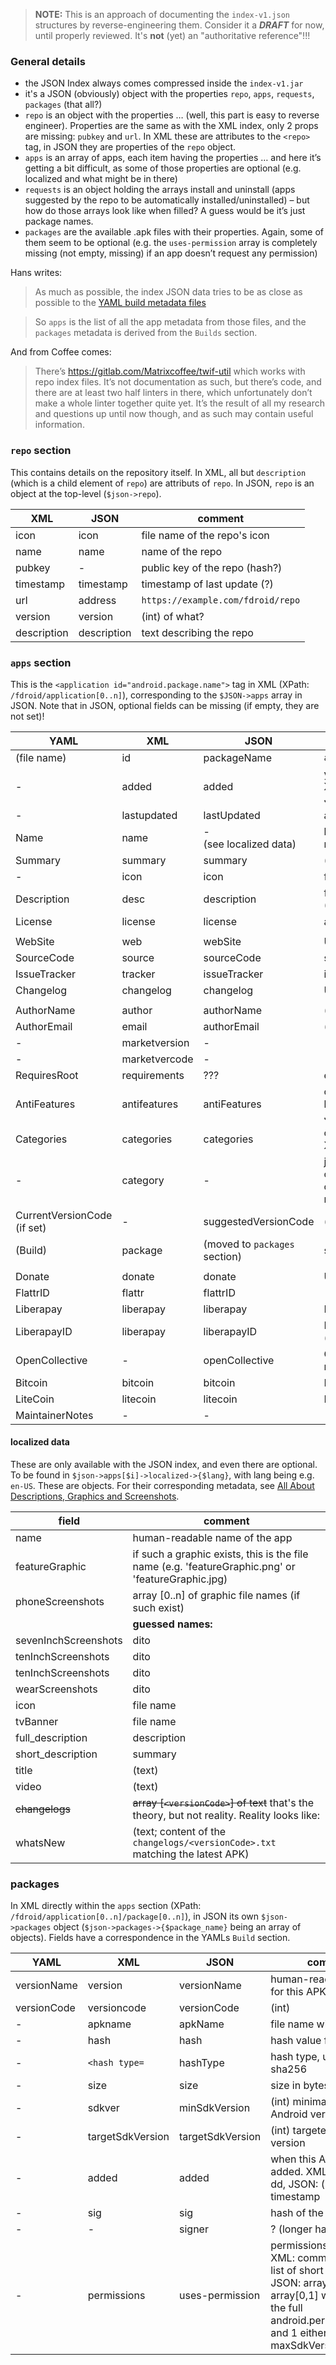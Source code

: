 > **NOTE:** This is an approach of documenting the `index-v1.json` structures by reverse-engineering them. Consider it a ***DRAFT*** for now, until properly reviewed. It's **not** (yet) an "authoritative reference"!!!

### General details
* the JSON Index always comes compressed inside the `index-v1.jar`
* it's a JSON (obviously) object with the properties `repo`, `apps`, `requests`, `packages` (that all?)
* `repo` is an object with the properties … (well, this part is easy to reverse engineer). Properties are the same as with the XML index, only 2 props are missing: `pubkey` and `url`. In XML these are attributes to the `<repo>` tag, in JSON they are properties of the `repo` object.
* `apps` is an array of apps, each item having the properties … and here it’s getting a bit difficult, as some of those properties are optional (e.g. localized and what might be in there)
* `requests` is an object holding the arrays install and uninstall (apps suggested by the repo to be automatically installed/uninstalled) – but how do those arrays look like when filled? A guess would be it’s just package names.
* `packages` are the available .apk files with their properties. Again, some of them seem to be optional (e.g. the `uses-permission` array is completely missing (not empty, missing) if an app doesn’t request any permission)

Hans writes:

> As much as possible, the index JSON data tries to be as close as possible to the [YAML build metadata files](https://f-droid.org/docs/Build_Metadata_Reference/)

> So `apps` is the list of all the app metadata from those files, and the `packages` metadata is derived from the `Builds` section.

And from Coffee comes:

> There’s https://gitlab.com/Matrixcoffee/twif-util which works with repo index files. It’s not documentation as such, but there’s code, and there are at least two half linters in there, which unfortunately don’t make a whole linter together quite yet. It’s the result of all my research and questions up until now though, and as such may contain useful information.


### `repo` section
This contains details on the repository itself. In XML, all but `description` (which is a child element of `repo`) are attributs of `repo`. In JSON, `repo` is an object at the top-level (`$json->repo`).

| XML | JSON | comment |
| --- | ---- | ------- |
| icon | icon | file name of the repo's icon |
| name | name | name of the repo |
| pubkey | - | public key of the repo (hash?) |
| timestamp | timestamp | timestamp of last update (?) |
| url | address | `https://example.com/fdroid/repo` |
| version | version | (int) of what? |
| description | description | text describing the repo |


### `apps` section
This is the `<application id="android.package.name">` tag in XML (XPath: `/fdroid/application[0..n]`), corresponding to the `$JSON->apps` array in JSON. Note that in JSON, optional fields can be missing (if empty, they are not set)!

| YAML | XML | JSON | comment |
| ---- | --- | ---- | ------- |
| (file name) | id | packageName | `android.package.name` |
| - | added | added | yyyy-mm-dd in XML, timestamp in JSON |
| - | lastupdated | lastUpdated | as `added` |
| Name | name | -<br>(see localized data) | human-readable name |
| Summary | summary | summary | (text) |
| - | icon | icon | file name w/o path |
| Description | desc | description | full description (HTML) |
| License | license | license | as in metadata |
|  |  |  |
| WebSite | web | webSite | URL |
| SourceCode | source | sourceCode | source code URL |
| IssueTracker | tracker | issueTracker | issue tracker URL |
| Changelog | changelog | changelog | URL |
|  |  |  |
| AuthorName | author | authorName | (text) |
| AuthorEmail | email | authorEmail | (`email@address`) |
| - | marketversion | - |  |
| - | marketvercode | - |  |
| RequiresRoot | requirements | ??? | e.g. `root` |
| AntiFeatures | antifeatures | antiFeatures | comma-separated list in XML, array in JSON |
| Categories | categories | categories | comma-separated in XML, array in JSON |
| - | category | - | just the main category (the first one mentioned in metadata) |
| CurrentVersionCode (if set) | - | suggestedVersionCode | (int) |
| (Build) | package | (moved to `packages` section) | see there |
|  |  |  |
| Donate | donate | donate | URL |
| FlattrID | flattr | flattrID |  |
| Liberapay | liberapay | liberapay | Liberapay user name |
| LiberapayID | liberapay | liberapayID | Liberapay user ID (deprecated) |
| OpenCollective | - | openCollective | OpenCollective user name |
| Bitcoin | bitcoin | bitcoin | Bitcoin address |
| LiteCoin | litecoin | litecoin | Litecoin address |
| MaintainerNotes | - | - |  |

#### localized data
These are only available with the JSON index, and even there are optional. To be found in `$json->apps[$i]->localized->{$lang}`, with lang being e.g. `en-US`. These are objects. For their corresponding metadata, see [All About Descriptions, Graphics and Screenshots](https://f-droid.org/en/docs/All_About_Descriptions_Graphics_and_Screenshots).

| field | comment |
| ----- | ------- |
| name | human-readable name of the app |
| featureGraphic | if such a graphic exists, this is the file name (e.g. 'featureGraphic.png' or 'featureGraphic.jpg) |
| phoneScreenshots | array [0..n] of graphic file names (if such exist) |
| | **guessed names:** |
| sevenInchScreenshots | dito |
| tenInchScreenshots | dito |
| tenInchScreenshots | dito |
| wearScreenshots | dito |
| icon | file name |
| tvBanner | file name |
| full_description | description |
| short_description | summary |
| title | (text) |
| video | (text) |
| ~~changelogs~~ | ~~array [`<versionCode>`] of text~~ that's the theory, but not reality. Reality looks like: |
| whatsNew | (text; content of the `changelogs/<versionCode>.txt` matching the latest APK) |


### packages
In XML directly within the `apps` section (XPath: `/fdroid/application[0..n]/package[0..n]`), in JSON its own `$json->packages` object (`$json->packages->{$package_name}` being an array of objects). Fields have a correspondence in the YAMLs `Build` section.

| YAML | XML | JSON | comment |
| ---- | --- | ---- | ------- |
| versionName | version | versionName | human-readable version for this APK |
| versionCode | versioncode | versionCode | (int) |
| - | apkname | apkName | file name without path |
| - | hash | hash | hash value for the file |
| - | `<hash type=` | hashType | hash type, usually sha256 |
| - | size | size | size in bytes |
| - | sdkver | minSdkVersion | (int) minimal supported Android version |
| - | targetSdkVersion | targetSdkVersion | (int) targeted Android version |
| - | added | added | when this APK was added. XML: yyyy-mm-dd, JSON: (int) timestamp |
| - | sig | sig | hash of the signature |
| - | - | signer | ? (longer hash) |
| - | permissions | uses-permission | permissions required. XML: comma-separated list of short names. JSON: array[0..n] of array[0,1] with 0 being the full android.permission.name and 1 either `none` or (int) maxSdkVersion |
